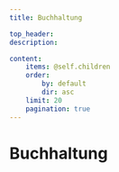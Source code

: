 ```yaml
---
title: Buchhaltung

top_header:  
description:

content:
    items: @self.children
    order:
        by: default
        dir: asc
    limit: 20
    pagination: true
---
```


# Buchhaltung
